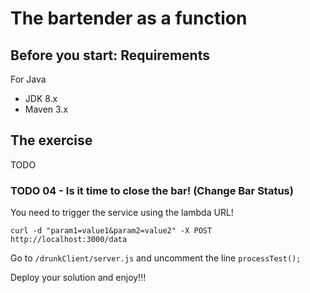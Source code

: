 # The bartender as a function

## Before you start: Requirements

For Java
* JDK 8.x
* Maven 3.x

## The exercise

TODO

### TODO 04 - Is it time to close the bar! (Change Bar Status)

You need to trigger the service using the lambda URL!

```
curl -d "param1=value1&param2=value2" -X POST http://localhost:3000/data
```

Go to `/drunkClient/server.js` and uncomment the line `processTest();`


Deploy your solution and enjoy!!!
